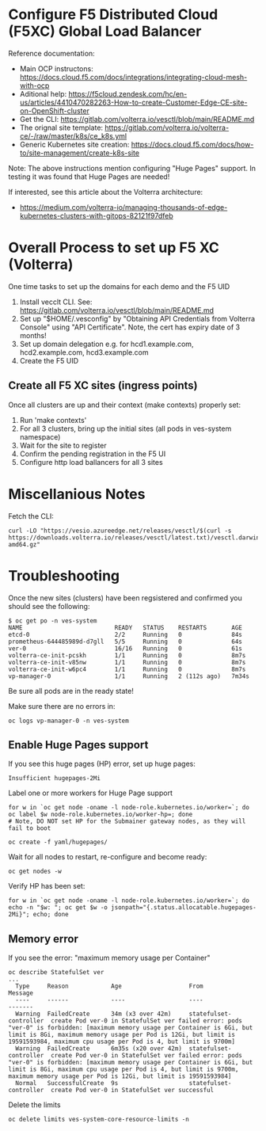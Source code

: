 # Configure F5 Distributed Cloud (F5XC) Global Load Balancer 

Reference documentation:

- Main OCP instructons: https://docs.cloud.f5.com/docs/integrations/integrating-cloud-mesh-with-ocp
- Aditional help: https://f5cloud.zendesk.com/hc/en-us/articles/4410470282263-How-to-create-Customer-Edge-CE-site-on-OpenShift-cluster 
- Get the CLI: https://gitlab.com/volterra.io/vesctl/blob/main/README.md
- The orignal site template: https://gitlab.com/volterra.io/volterra-ce/-/raw/master/k8s/ce_k8s.yml
- Generic Kubernetes site creation: https://docs.cloud.f5.com/docs/how-to/site-management/create-k8s-site

Note: The above instructions mention configuring "Huge Pages" support.  In testing it was found that Huge Pages are needed!

If interested, see this article about the Volterra architecture:
- https://medium.com/volterra-io/managing-thousands-of-edge-kubernetes-clusters-with-gitops-82121f97dfeb

# Overall Process to set up F5 XC (Volterra)

One time tasks to set up the domains for each demo and the F5 UID

1. Install vecclt CLI.  See: https://gitlab.com/volterra.io/vesctl/blob/main/README.md
1. Set up "$HOME/.vesconfig" by "Obtaining API Credentials from Volterra Console" using "API Certificate". Note, the cert has expiry date of 3 months! 
1. Set up domain delegation e.g. for hcd1.example.com, hcd2.example.com, hcd3.example.com 
1. Create the F5 UID


## Create all F5 XC sites (ingress points) 

Once all clusters are up and their context (make contexts) properly set:

1. Run 'make contexts' 
1. For all 3 clusters, bring up the initial sites (all pods in ves-system namespace) 
1. Wait for the site to register 
1. Confirm the pending registration in the F5 UI
1. Configure http load ballancers for all 3 sites 


# Miscellanious Notes

Fetch the CLI:

```
curl -LO "https://vesio.azureedge.net/releases/vesctl/$(curl -s https://downloads.volterra.io/releases/vesctl/latest.txt)/vesctl.darwin-amd64.gz"
```

# Troubleshooting

Once the new sites (clusters) have been regsistered and confirmed you should see the following:

```
$ oc get po -n ves-system
NAME                          READY   STATUS    RESTARTS       AGE
etcd-0                        2/2     Running   0              84s
prometheus-644485989d-d7gll   5/5     Running   0              64s
ver-0                         16/16   Running   0              61s
volterra-ce-init-pcskh        1/1     Running   0              8m7s
volterra-ce-init-v85nw        1/1     Running   0              8m7s
volterra-ce-init-w6pc4        1/1     Running   0              8m7s
vp-manager-0                  1/1     Running   2 (112s ago)   7m34s
```

Be sure all pods are in the ready state!

Make sure there are no errors in:

```
oc logs vp-manager-0 -n ves-system
```


## Enable Huge Pages support

If you see this huge pages (HP) error, set up huge pages:

```
Insufficient hugepages-2Mi
```

Label one or more workers for Huge Page support 

```
for w in `oc get node -oname -l node-role.kubernetes.io/worker=`; do oc label $w node-role.kubernetes.io/worker-hp=; done
# Note, DO NOT set HP for the Submainer gateway nodes, as they will fail to boot
```

```
oc create -f yaml/hugepages/
```

Wait for all nodes to restart, re-configure and become ready:

```
oc get nodes -w
```

Verify HP has been set:

```
for w in `oc get node -oname -l node-role.kubernetes.io/worker=`; do echo -n "$w: "; oc get $w -o jsonpath="{.status.allocatable.hugepages-2Mi}"; echo; done
```

## Memory error

If you see the error: "maximum memory usage per Container"

```
oc describe StatefulSet ver
...
  Type     Reason            Age                   From                    Message
  ----     ------            ----                  ----                    -------
  Warning  FailedCreate      34m (x3 over 42m)     statefulset-controller  create Pod ver-0 in StatefulSet ver failed error: pods "ver-0" is forbidden: [maximum memory usage per Container is 6Gi, but limit is 8Gi, maximum memory usage per Pod is 12Gi, but limit is 19591593984, maximum cpu usage per Pod is 4, but limit is 9700m]
  Warning  FailedCreate      6m35s (x20 over 42m)  statefulset-controller  create Pod ver-0 in StatefulSet ver failed error: pods "ver-0" is forbidden: [maximum memory usage per Container is 6Gi, but limit is 8Gi, maximum cpu usage per Pod is 4, but limit is 9700m, maximum memory usage per Pod is 12Gi, but limit is 19591593984]
  Normal   SuccessfulCreate  9s                    statefulset-controller  create Pod ver-0 in StatefulSet ver successful
```

Delete the limits

```
oc delete limits ves-system-core-resource-limits -n 
```


